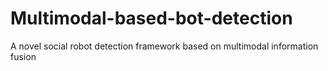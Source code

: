 # Multimodal-based-bot-detection
A novel social robot detection framework based on multimodal information fusion
